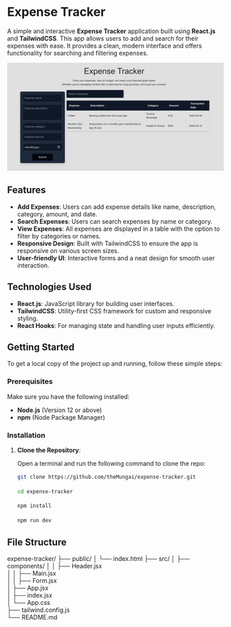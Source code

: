 # Expense Tracker

A simple and interactive **Expense Tracker** application built using **React.js** and **TailwindCSS**. This app allows users to add and search for their expenses with ease. It provides a clean, modern interface and offers functionality for searching and filtering expenses.

![Expense Tracker Screenshot](./src/Screenshot.png)

## Features

- **Add Expenses**: Users can add expense details like name, description, category, amount, and date.
- **Search Expenses**: Users can search expenses by name or category.
- **View Expenses**: All expenses are displayed in a table with the option to filter by categories or names.
- **Responsive Design**: Built with TailwindCSS to ensure the app is responsive on various screen sizes.
- **User-friendly UI**: Interactive forms and a neat design for smooth user interaction.

## Technologies Used

- **React.js**: JavaScript library for building user interfaces.
- **TailwindCSS**: Utility-first CSS framework for custom and responsive styling.
- **React Hooks**: For managing state and handling user inputs efficiently.

## Getting Started

To get a local copy of the project up and running, follow these simple steps:

### Prerequisites

Make sure you have the following installed:

- **Node.js** (Version 12 or above)
- **npm** (Node Package Manager)

### Installation

1. **Clone the Repository**:

   Open a terminal and run the following command to clone the repo:

   ```bash
   git clone https://github.com/theMungai/expense-tracker.git

   cd expense-tracker

   npm install

   npm run dev

## File Structure

expense-tracker/
├── public/
│   └── index.html
├── src/
│   ├── components/
│   │   ├── Header.jsx           
│   │   ├── Main.jsx           
│   │   ├── Form.jsx             
│   ├── App.jsx                      
│   ├── index.jsx                     
│   └── App.css                     
├── tailwind.config.js               
└── README.md                        



